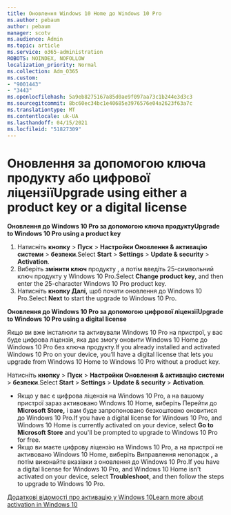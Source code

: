 ```yaml
---
title: Оновлення Windows 10 Home до Windows 10 Pro
ms.author: pebaum
author: pebaum
manager: scotv
ms.audience: Admin
ms.topic: article
ms.service: o365-administration
ROBOTS: NOINDEX, NOFOLLOW
localization_priority: Normal
ms.collection: Adm_O365
ms.custom:
- "9001443"
- "3443"
ms.openlocfilehash: 5a9eb8275167a85d0ae9f097aa73c1b244e3d3c3
ms.sourcegitcommit: 8bc60ec34bc1e40685e3976576e04a2623f63a7c
ms.translationtype: MT
ms.contentlocale: uk-UA
ms.lasthandoff: 04/15/2021
ms.locfileid: "51827309"
---
```

# <a name="upgrade-using-either-a-product-key-or-a-digital-license"></a><span data-ttu-id="c65c6-102">Оновлення за допомогою ключа продукту або цифрової ліцензії</span><span class="sxs-lookup"><span data-stu-id="c65c6-102">Upgrade using either a product key or a digital license</span></span>

<span data-ttu-id="c65c6-103">**Оновлення до Windows 10 Pro за допомогою ключа продукту**</span><span class="sxs-lookup"><span data-stu-id="c65c6-103">**Upgrade to Windows 10 Pro using a product key**</span></span>

1. <span data-ttu-id="c65c6-104">Натисніть **кнопку**  >  **Пуск**  >  **Настройки Оновлення & активацію системи**  >  **безпеки**.</span><span class="sxs-lookup"><span data-stu-id="c65c6-104">Select **Start** > **Settings** > **Update & security** > **Activation**.</span></span>
2. <span data-ttu-id="c65c6-105">Виберіть **змінити ключ** продукту , а потім введіть 25-символьний ключ продукту у Windows 10 Pro.</span><span class="sxs-lookup"><span data-stu-id="c65c6-105">Select **Change product key**, and then enter the 25-character Windows 10 Pro product key.</span></span>
3. <span data-ttu-id="c65c6-106">Натисніть **кнопку Далі,** щоб почати оновлення до Windows 10 Pro.</span><span class="sxs-lookup"><span data-stu-id="c65c6-106">Select **Next** to start the upgrade to Windows 10 Pro.</span></span>

<span data-ttu-id="c65c6-107">**Оновлення до Windows 10 Pro за допомогою цифрової ліцензії**</span><span class="sxs-lookup"><span data-stu-id="c65c6-107">**Upgrade to Windows 10 Pro using a digital license**</span></span>

<span data-ttu-id="c65c6-108">Якщо ви вже інсталюли та активували Windows 10 Pro на пристрої, у вас буде цифрова ліцензія, яка дає змогу оновити Windows 10 Home до Windows 10 Pro без ключа продукту.</span><span class="sxs-lookup"><span data-stu-id="c65c6-108">If you already installed and activated Windows 10 Pro on your device, you’ll have a digital license that lets you upgrade from Windows 10 Home to Windows 10 Pro without a product key.</span></span>

<span data-ttu-id="c65c6-109">Натисніть **кнопку**  >  **Пуск**  >  **Настройки Оновлення & активацію системи**  >  **безпеки**.</span><span class="sxs-lookup"><span data-stu-id="c65c6-109">Select **Start** > **Settings** > **Update & security** > **Activation**.</span></span>

- <span data-ttu-id="c65c6-110">Якщо у вас є цифрова ліцензія на Windows 10 Pro, а на вашому пристрої зараз активовано Windows 10 Home, виберіть Перейти до **Microsoft Store,** і вам буде запропоновано безкоштовно оновитися до Windows 10 Pro.</span><span class="sxs-lookup"><span data-stu-id="c65c6-110">If you have a digital license for Windows 10 Pro, and Windows 10 Home is currently activated on your device, select **Go to Microsoft Store** and you'll be prompted to upgrade to Windows 10 Pro for free.</span></span>
- <span data-ttu-id="c65c6-111">Якщо ви маєте цифрову ліцензію на Windows 10 Pro, а на пристрої не активовано Windows 10 Home, виберіть Виправлення неполадок **,** а потім виконайте вказівки з оновлення до Windows 10 Pro.</span><span class="sxs-lookup"><span data-stu-id="c65c6-111">If you have a digital license for Windows 10 Pro, and Windows 10 Home isn't activated on your device, select **Troubleshoot**, and then follow the steps to upgrade to Windows 10 Pro.</span></span>

[<span data-ttu-id="c65c6-112">Додаткові відомості про активацію у Windows 10</span><span class="sxs-lookup"><span data-stu-id="c65c6-112">Learn more about activation in Windows 10</span></span>](https://support.microsoft.com/help/12440)
